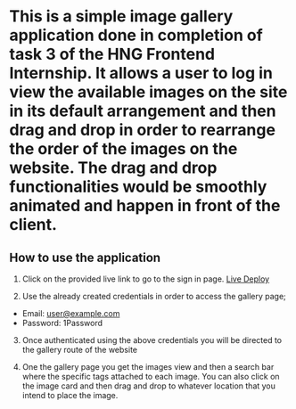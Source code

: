 # This is a simple image gallery application done in completion of task 3 of the HNG Frontend Internship. It allows a user to log in view the available images on the site in its default arrangement and then drag and drop in order to rearrange the order of the images on the website. The drag and drop functionalities would be smoothly animated and happen in front of the client.

## How to use the application
1. Click on the provided live link to go to the sign in page. [Live Deploy](https://frontend-hng-stage-3.vercel.app/)

2. Use the already created credentials in order to access the gallery page;
- Email: user@example.com
- Password: 1Password

3. Once authenticated using the above credentials you will be directed to the gallery route of the website

4. One the gallery page you get the images view and then a search bar where the specific tags attached to each image. You can also click on the image card and then drag and drop to whatever location that you intend to place the image.
